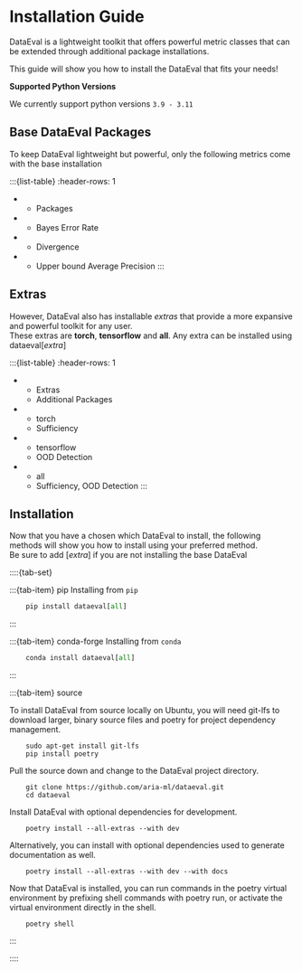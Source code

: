 # Installation Guide

DataEval is a lightweight toolkit that offers powerful metric classes that can be extended through additional package installations.

This guide will show you how to install the DataEval that fits your needs!

**Supported Python Versions**

We currently support python versions ``3.9 - 3.11``


## Base DataEval Packages


To keep DataEval lightweight but powerful, only the following metrics come with the base installation

:::{list-table}
:header-rows: 1

* - Packages
* - Bayes Error Rate
* - Divergence
* - Upper bound Average Precision
:::

## Extras

However, DataEval also has installable *extras* that provide a more expansive and powerful toolkit for any user.  \
These extras are **torch**, **tensorflow** and **all**. Any extra can be installed using dataeval[*extra*]

:::{list-table}
:header-rows: 1

* - Extras
  - Additional Packages
* - torch
  - Sufficiency
* - tensorflow
  - OOD Detection
* - all
  - Sufficiency, OOD Detection
:::

## Installation

Now that you have a chosen which DataEval to install, the following methods will show you how to install using your preferred method. \
Be sure to add [*extra*] if you are not installing the base DataEval 

::::{tab-set}

:::{tab-item} pip
Installing from `pip` 
```python
    pip install dataeval[all]
```
:::

:::{tab-item} conda-forge
Installing from `conda`
```python
    conda install dataeval[all]
```
:::

:::{tab-item} source

To install DataEval from source locally on Ubuntu, you will need git-lfs to download larger, binary source files and poetry for project dependency management.

```pycon
    sudo apt-get install git-lfs
    pip install poetry
```

Pull the source down and change to the DataEval project directory.

```pycon
    git clone https://github.com/aria-ml/dataeval.git
    cd dataeval
```

Install DataEval with optional dependencies for development.

```pycon
    poetry install --all-extras --with dev
```

Alternatively, you can install with optional dependencies used to generate documentation as well.

```pycon
    poetry install --all-extras --with dev --with docs
```

Now that DataEval is installed, you can run commands in the poetry virtual environment by prefixing shell commands with poetry run, or activate the virtual environment directly in the shell.

```pycon
    poetry shell
```
:::

::::

<!-- code languages for text found at https://pygments.org/languages/ -->